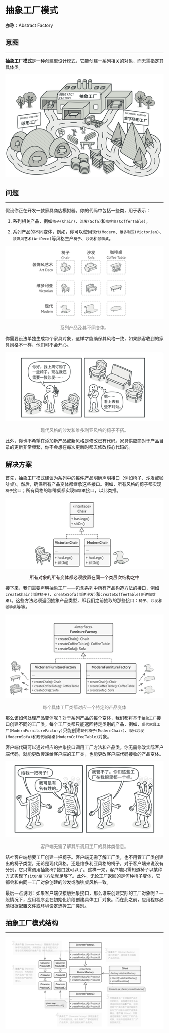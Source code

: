 # 抽象工厂模式

**亦称**：Abstract Factory



## 意图

----

**抽象工厂模式**是一种创建型设计模式，它能创建一系列相关的对象，而无需指定其具体类。

![image-20210623014916205](./image-20210623014916205.png)



## 问题

----

假设你正在开发一款家具商店模拟器。你的代码中包括一些类，用于表示：



1.  系列相关产品，例如`椅子(Chair)`、`沙发(Sofa)`和`咖啡桌(CofferTable)`。

    

2.  系列产品的不同变体，例如，你可以使用`现代(Modern`、`维多利亚(Victorian)`、`装饰风艺术(ArtDeco)`等风格生产`椅子`、`沙发`和`咖啡桌`。

![image-20210623015644947](./image-20210623015644947.png)

<div align='center'><font color='grey'>系列产品及其不同变体。</font></div>

你需要设法单独生成每个家具对象，这样才能确保其风格一致，如果顾客收到的家具风格不一样，他们可不会开心。

![image-20210623020241839](./image-20210623020241839.png)

<div align='center'><font color='grey'>现代风格的沙发和维多利亚风格的椅子不搭。</font></div>

此外，你也不希望在添加新产品或新风格是修改已有代码。家具供应商对于产品目录的更新非常频繁，你不会想在每次更新时都去修改核心代码的。



## 解决方案

首先，抽象工厂模式建议为系列中的每件产品明确声明接口（例如椅子、沙发或咖啡桌）。然后，确保所有产品变体都继承这些接口。例如，所有风格的椅子都实现`椅子`接口；所有风格的咖啡桌都实现`咖啡桌`接口，以此类推。

![image-20210623211308513](./image-20210623211308513.png)

<div align='center'><font color="gery">所有对象的所有变体都必须放置在同一个类层次结构之中</font></div>

接下来，我们需要声明抽象工厂——包含系列中所有产品构造方法的接口，例如`createChair(创建椅子)`、`createSofa(创建沙发)`和`createCoffeeTable(创建咖啡桌)`。这些方法必须返回抽象产品类型，即我们之前抽取的那些接口：`椅子`、`沙发`和`咖啡桌`等等。

![image-20210623215537545](./image-20210623215537545.png)

<div align='center'><font color='grey'>每个具体工厂类都对应一个特定的产品变体</font></div>

那么该如何处理产品变体呢？对于系列产品的每个变体，我们都将基于`抽象工厂`接口创建不同的工厂类，每个工厂类都只能返回特定类别的产品，例如，`现代家具工厂(ModernFurnitureFactory)`只能创建`现代椅子(ModernChair)`、`现代沙发(ModernSofa)`和`现代咖啡桌(ModernCoffeeTable)`对象。

客户端代码可以通过相应的抽象接口调用工厂方法和产品类。你无需修改实际客户端代码，就能更改传递给客户端的工厂类，也能更改客户端代码接收的产品变体。

![image-20210623221656492](./image-20210623221656492.png)

<div align='center'><font color='grey'>客户端无需了解其所调用工厂的具体类信息。</font></div>

结社客户端想要工厂创建一把椅子。客户端无需了解工厂类，也不用管工厂类创建出的椅子类型，无论是现代风格，还是维多利亚风格的椅子，对于客户端来说没有分别，它只需调用抽象`椅子`接口就可以了。这样一来，客户端只需知道椅子以某种方式实现了`sitOn坐下`方法就足够了。此外，无论工厂返回的是何种椅子变体，它都会和由同一工厂对象创建的沙发或咖啡桌风格一致。



最后一点说明：如果客户端仅接触抽象接口，那么谁来创建实际的工厂对象呢？一般情况下，应用程序会在初始化阶段创建具体工厂对象。而在此之前，应用程序必须根据配置文件或环境设定选择工厂类别。



## 抽象工厂模式结构

----

![image-20210623222531318](./image-20210623222531318.png)
